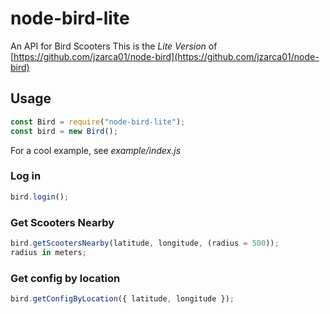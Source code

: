 # node-bird-lite

An API for Bird Scooters
This is the _Lite Version_ of [https://github.com/jzarca01/node-bird](https://github.com/jzarca01/node-bird)

## Usage

```javascript
const Bird = require("node-bird-lite");
const bird = new Bird();
```

For a cool example, see _example/index.js_

### Log in

```javascript
bird.login();
```

### Get Scooters Nearby

```javascript
bird.getScootersNearby(latitude, longitude, (radius = 500));
radius in meters;
```

### Get config by location

```javascript
bird.getConfigByLocation({ latitude, longitude });
```
